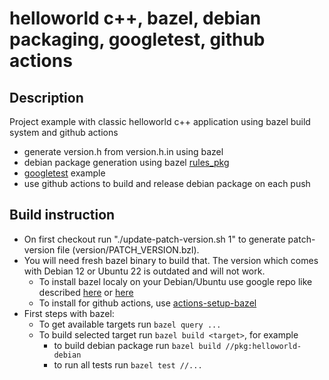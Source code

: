 # helloworld c++, bazel, debian packaging, googletest, github actions

## Description
Project example with classic helloworld c++ application using bazel build system and github actions

* generate version.h from version.h.in using bazel
* debian package generation using bazel [rules_pkg](https://github.com/bazelbuild/rules_pkg)
* [googletest](https://github.com/google/googletest) example
* use github actions to build and release debian package on each push

## Build instruction
* On first checkout run "./update-patch-version.sh 1" to generate patch-version file (version/PATCH_VERSION.bzl).
* You will need fresh bazel binary to build that. The version which comes with Debian 12 or Ubuntu 22 is outdated and will not work.
  * To install bazel localy on your Debian/Ubuntu use google repo like described [here](https://bazel.build/install/ubuntu#install-on-ubuntu) or [here](https://blog.goodaudience.com/install-bazel-in-few-easy-commands-246721849ce)
  * To install for github actions, use [actions-setup-bazel](https://github.com/marketplace/actions/actions-setup-bazel)
* First steps with bazel:
  * To get available targets run `bazel query ...`
  * To build selected target run `bazel build <target>`, for example
    * to build debian package run `bazel build //pkg:helloworld-debian`
    * to run all tests run `bazel test //...`
